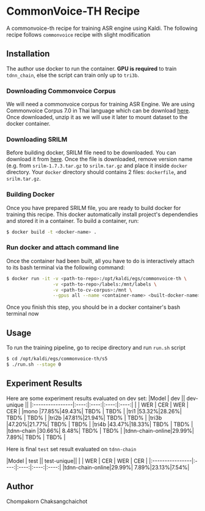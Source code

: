 # CommonVoice-TH Recipe
A commonvoice-th recipe for training ASR engine using Kaldi. The following recipe follows `commonvoice` recipe with slight modification

## Installation
The author use docker to run the container. **GPU is required** to train `tdnn_chain`, else the script can train only up to `tri3b`.

### Downloading Commonvoice Corpus
We will need a commonvoice corpus for training ASR Engine. We are using Commonvoice Corpus 7.0 in Thai language which can be download [here](https://commonvoice.mozilla.org/th/datasets). Once downloaded, unzip it as we will use it later to mount dataset to the docker container.

### Downloading SRILM
Before building docker, SRILM file need to be downloaded. You can download it from [here](http://www.speech.sri.com/projects/srilm/download.html). Once the file is downloaded, remove version name (e.g. from `srilm-1.7.3.tar.gz` to `srilm.tar.gz` and place it inside `docker` directory. Your `docker` directory should contains 2 files: `dockerfile`, and `srilm.tar.gz`.

### Building Docker
Once you have prepared SRILM file, you are ready to build docker for training this recipe. This docker automatically install project's dependendies and stored it in a container. To build a container, run:
```bash
$ docker build -t <docker-name> .
```

### Run docker and attach command line
Once the container had been built, all you have to do is interactively attach to its bash terminal via the following command:
```bash
$ docker run -it -v <path-to-repo>:/opt/kaldi/egs/commonvoice-th \
                 -v <path-to-repo>/labels:/mnt/labels \
                 -v <path-to-cv-corpus>:/mnt \
                 --gpus all --name <container-name> <built-docker-name> bash
```
Once you finish this step, you should be in a docker container's bash terminal now

## Usage
To run the training pipeline, go to recipe directory and run `run.sh` script
```bash
$ cd /opt/kaldi/egs/commonvoice-th/s5
$ ./run.sh --stage 0
```

## Experiment Results
Here are some experiment results evaluated on dev set:
|Model            |     dev    || dev-unique ||
|:----------------|:----:|:----:|:----:|:----:|
|                 | WER  |  CER | WER  |  CER |
|mono             |77.85%|49.43%| TBD% | TBD% |
|tri1             |53.32%|28.26%| TBD% | TBD% |
|tri2b            |47.81%|21.94%| TBD% | TBD% |
|tri3b            |47.20%|21.77%| TBD% | TBD% |
|tri4b            |43.47%|18.33%| TBD% | TBD% |
|tdnn-chain       |30.66%| 8.48%| TBD% | TBD% |
|tdnn-chain-online|29.99%| 7.89%| TBD% | TBD% |

Here is final `test` set result evaluated on `tdnn-chain`

|Model            |    test    || test-unique||
|                 | WER  |  CER | WER  |  CER |
|:----------------|:----:|:----:|:----:|:----:|
|tdnn-chain-online|29.99%| 7.89%|23.13%|7.54%|

## Author
Chompakorn Chaksangchaichot
